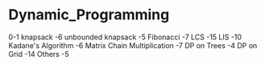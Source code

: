 # Dynamic_Programming
0-1 knapsack -6
unbounded knapsack -5
Fibonacci -7
LCS -15
LIS -10
Kadane's Algorithm -6
Matrix Chain Multiplication -7
DP on Trees -4
DP on Grid -14
Others -5
